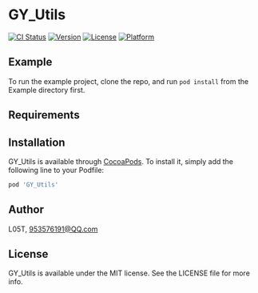 # GY_Utils

[![CI Status](https://img.shields.io/travis/L05T/GY_Utils.svg?style=flat)](https://travis-ci.org/L05T/GY_Utils)
[![Version](https://img.shields.io/cocoapods/v/GY_Utils.svg?style=flat)](https://cocoapods.org/pods/GY_Utils)
[![License](https://img.shields.io/cocoapods/l/GY_Utils.svg?style=flat)](https://cocoapods.org/pods/GY_Utils)
[![Platform](https://img.shields.io/cocoapods/p/GY_Utils.svg?style=flat)](https://cocoapods.org/pods/GY_Utils)

## Example

To run the example project, clone the repo, and run `pod install` from the Example directory first.

## Requirements

## Installation

GY_Utils is available through [CocoaPods](https://cocoapods.org). To install
it, simply add the following line to your Podfile:

```ruby
pod 'GY_Utils'
```

## Author

L05T, 953576191@QQ.com

## License

GY_Utils is available under the MIT license. See the LICENSE file for more info.
